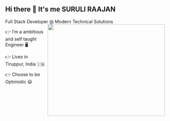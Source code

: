 ## Hi there 👋 It's me SURULI RAAJAN

Full Stack Developer @ Modern Technical Solutions
<img align="right" width="370" height="290" src="https://user-images.githubusercontent.com/22448559/137613385-2ebbef8f-ca0a-4781-b0c1-a2ba145d8194.gif">

👉  I’m a ambitious and self taught Engineer 🖥️

👉  Lives in Tiruppur, India 🇮🇳

👉  Choose to be Optimistic 😃
